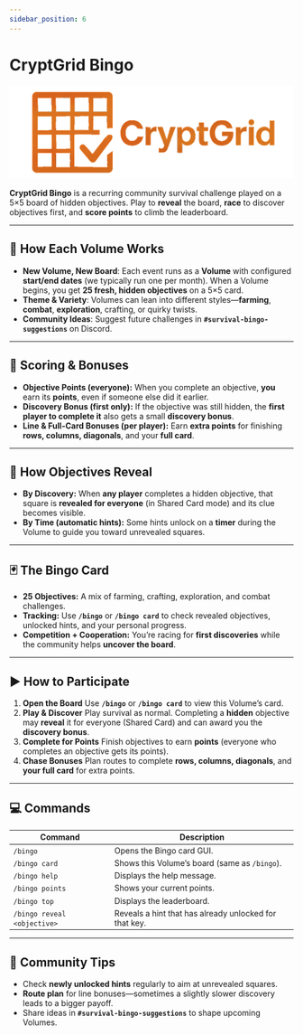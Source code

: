 ```yaml
---
sidebar_position: 6
---
```


# CryptGrid Bingo

![cryptgrid logo](./img/cryptgrid-logo.png)

**CryptGrid Bingo** is a recurring community survival challenge played on a 5×5 board of hidden objectives. Play to **reveal** the board, **race** to discover objectives first, and **score points** to climb the leaderboard.

---

## 🔄 How Each Volume Works

* **New Volume, New Board**: Each event runs as a **Volume** with configured **start/end dates** (we typically run one per month). When a Volume begins, you get **25 fresh, hidden objectives** on a 5×5 card.
* **Theme & Variety**: Volumes can lean into different styles—**farming**, **combat**, **exploration**, crafting, or quirky twists.
* **Community Ideas**: Suggest future challenges in **`#survival-bingo-suggestions`** on Discord.

---

## 🧮 Scoring & Bonuses

* **Objective Points (everyone):** When you complete an objective, **you** earn its **points**, even if someone else did it earlier.
* **Discovery Bonus (first only):** If the objective was still hidden, the **first player to complete it** also gets a small **discovery bonus**.
* **Line & Full-Card Bonuses (per player):** Earn **extra points** for finishing **rows, columns, diagonals**, and your **full card**.

---

## 🧩 How Objectives Reveal

* **By Discovery:** When **any player** completes a hidden objective, that square is **revealed for everyone** (in Shared Card mode) and its clue becomes visible.
* **By Time (automatic hints):** Some hints unlock on a **timer** during the Volume to guide you toward unrevealed squares.

---

## 🃏 The Bingo Card

* **25 Objectives:** A mix of farming, crafting, exploration, and combat challenges.
* **Tracking:** Use **`/bingo`** or **`/bingo card`** to check revealed objectives, unlocked hints, and your personal progress.
* **Competition + Cooperation:** You’re racing for **first discoveries** while the community helps **uncover the board**.

---

## ▶️ How to Participate

1. **Open the Board**
   Use **`/bingo`** or **`/bingo card`** to view this Volume’s card.
2. **Play & Discover**
   Play survival as normal. Completing a **hidden** objective may **reveal** it for everyone (Shared Card) and can award you the **discovery bonus**.
3. **Complete for Points**
   Finish objectives to earn **points** (everyone who completes an objective gets its points).
4. **Chase Bonuses**
   Plan routes to complete **rows, columns, diagonals**, and **your full card** for extra points.

---

## 💻 Commands

| Command                     | Description                                            |
| --------------------------- | ------------------------------------------------------ |
| `/bingo`                    | Opens the Bingo card GUI.                              |
| `/bingo card`               | Shows this Volume’s board (same as `/bingo`).          |
| `/bingo help`               | Displays the help message.                             |
| `/bingo points`             | Shows your current points.                             |
| `/bingo top`                | Displays the leaderboard.                              |
| `/bingo reveal <objective>` | Reveals a hint that has already unlocked for that key. |

---

## 🚀 Community Tips

* Check **newly unlocked hints** regularly to aim at unrevealed squares.
* **Route plan** for line bonuses—sometimes a slightly slower discovery leads to a bigger payoff.
* Share ideas in **`#survival-bingo-suggestions`** to shape upcoming Volumes.